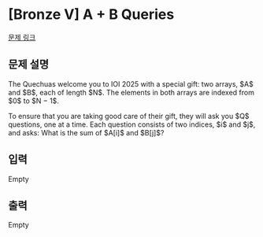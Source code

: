# [Bronze V] A + B Queries

[문제 링크](https://www.acmicpc.net/problem/34210) 

## 문제 설명

<p>The Quechuas welcome you to IOI 2025 with a special gift: two arrays, $A$ and $B$, each of length $N$. The elements in both arrays are indexed from $0$ to $N − 1$.</p>

<p>To ensure that you are taking good care of their gift, they will ask you $Q$ questions, one at a time. Each question consists of two indices, $i$ and $j$, and asks: What is the sum of $A[i]$ and $B[j]$?</p>

## 입력 

 Empty

## 출력 

 Empty

